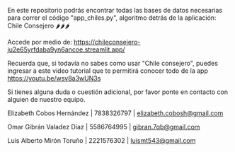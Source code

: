 En este repositorio podrás encontrar todas las bases de datos necesarias para correr el código "app_chiles.py", algoritmo detrás de la aplicación: Chile Consejero 🌶🌶🌶

Accede por medio de: https://chileconsejero-ju2e65yrfdaba9yn6ancoe.streamlit.app/

Recuerda que, si todavía no sabes como usar "Chile consejero", puedes ingresar a este video tutorial que te permitirá conocer todo de la app
https://youtu.be/wsv8a3wUN3s

Si tienes alguna duda o cuestión adicional, por favor ponte en contacto con alguien de nuestro equipo.


Elizabeth Cobos Hernández | 7838326797 | elizabeth.cobosh@gmail.com

Omar Gibrán Valadez Díaz | 5586764995 | gibran.7qb@gmail.com

Luis Alberto Mirón Toruño | 2221576302 | luismt543@gmail.com
